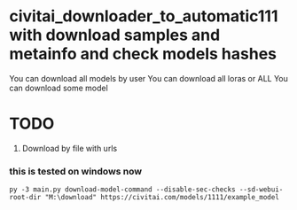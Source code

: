 #  civitai_downloader_to_automatic111 with download samples and metainfo and check models hashes

You can download all models by user
You can download all loras or ALL
You can download some model

# TODO

1) Download by file with urls

### this is tested on windows now



```
py -3 main.py download-model-command --disable-sec-checks --sd-webui-root-dir "M:\download" https://civitai.com/models/1111/example_model
```